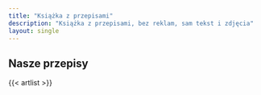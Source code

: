 ```yaml
---
title: "Książka z przepisami"
description: "Książka z przepisami, bez reklam, sam tekst i zdjęcia"
layout: single
---
```


## Nasze przepisy

{{< artlist >}}
